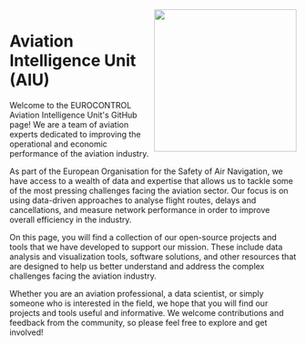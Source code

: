 <img align="right" width="250" height="250" src="https://www.eurocontrol.int/sites/default/files/2020-07/ec-logo-default.svg">

# Aviation Intelligence Unit (AIU)

Welcome to the EUROCONTROL Aviation Intelligence Unit's GitHub page! We are a team of aviation experts dedicated to improving the operational and economic performance of the aviation industry.

As part of the European Organisation for the Safety of Air Navigation, we have access to a wealth of data and expertise that allows us to tackle some of the most pressing challenges facing the aviation sector. Our focus is on using data-driven approaches to analyse flight routes, delays and cancellations, and measure network performance in order to improve overall efficiency in the industry.

On this page, you will find a collection of our open-source projects and tools that we have developed to support our mission. These include data analysis and visualization tools, software solutions, and other resources that are designed to help us better understand and address the complex challenges facing the aviation industry.

Whether you are an aviation professional, a data scientist, or simply someone who is interested in the field, we hope that you will find our projects and tools useful and informative. We welcome contributions and feedback from the community, so please feel free to explore and get involved!
